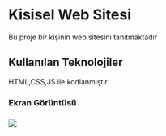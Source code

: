  <h1> Kisisel Web Sitesi  </h1>

 Bu proje bir kişinin web sitesini tanıtmaktadır

 <h2>Kullanılan Teknolojiler  </h2>

 HTML,CSS,JS ile kodlanmıştır

  <h3>Ekran Görüntüsü <h3>

  ![](web_video.gif)
